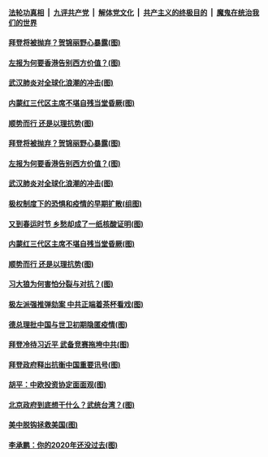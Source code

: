 

####  [法轮功真相](../../../../basic/blob/master/README.md?t=01300001) &nbsp;|&nbsp; [九评共产党](../../../../9ping.md/blob/master/README.md?t=01300001) &nbsp;|&nbsp; [解体党文化](../../../../jtdwh.md/blob/master/README.md?t=01300001)  &nbsp;|&nbsp; [共产主义的终极目的](../../../../gczydzjmd.md/blob/master/README.md?t=01300001) &nbsp;|&nbsp; [魔鬼在统治我们的世界](../../../../mgztzwmdsj.md/blob/master/README.md?t=01300001) 

#### [拜登将被抛弃？贺锦丽野心暴露(图)](../pages/p4/960742.md?t=01300001) 

#### [左报为何要香港告别西方价值？(图)](../pages/p4/960674.md?t=01300001) 

#### [武汉肺炎对全球化浪潮的冲击(图)](../pages/p4/960679.md?t=01300001) 


#### [内蒙红三代区主席不堪自残当堂昏厥(图)](../pages/p4/960668.md?t=01300001) 

#### [顺势而行 还是以理抗势(图)](../pages/p4/960661.md?t=01300001) 

#### [拜登将被抛弃？贺锦丽野心暴露(图)](../pages/p4/960742.md?t=01300001) 

#### [左报为何要香港告别西方价值？(图)](../pages/p4/960674.md?t=01300001) 

#### [武汉肺炎对全球化浪潮的冲击(图)](../pages/p4/960679.md?t=01300001) 


#### [极权制度下的恐惧和疫情的早期扩散(组图)](../pages/p4/960682.md?t=01300001) 

#### [又到春运时节 乡愁却成了一纸核酸证明(图)](../pages/p4/960670.md?t=01300001) 

#### [内蒙红三代区主席不堪自残当堂昏厥(图)](../pages/p4/960668.md?t=01300001) 

#### [顺势而行 还是以理抗势(图)](../pages/p4/960661.md?t=01300001) 

#### [习大狼为何害怕分裂与对抗？(图)](../pages/p4/960659.md?t=01300001) 

#### [极左派强推弹劾案 中共正端着茶杯看戏(图)](../pages/p4/960628.md?t=01300001) 


#### [德总理批中国与世卫初期隐匿疫情(图)](../pages/p4/960594.md?t=01300001) 

#### [拜登冷待习近平 武备竞赛拖垮中共(图)](../pages/p4/960592.md?t=01300001) 

#### [拜登政府释出抗衡中国重要讯号(图)](../pages/p4/960583.md?t=01300001) 

#### [胡平：中欧投资协定面面观(图)](../pages/p4/960578.md?t=01300001) 

#### [北京政府到底想干什么？武统台湾？(图)](../pages/p4/960574.md?t=01300001) 

#### [美中脱钩拯救美国(图)](../pages/p4/960572.md?t=01300001) 



#### [李承鹏：你的2020年还没过去(图)](../pages/p4/960473.md?t=01300001) 

